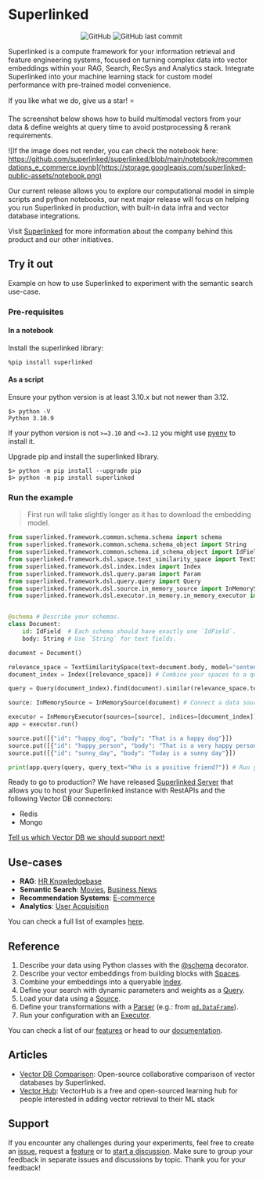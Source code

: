 # Superlinked 

<div align="center">

![GitHub](https://img.shields.io/github/license/superlinked/superlinked) ![GitHub last commit](https://img.shields.io/github/last-commit/superlinked/superlinked)

</div>


Superlinked is a compute framework for your information retrieval and feature engineering systems, focused on turning complex data into vector embeddings within your RAG, Search, RecSys and Analytics stack. Integrate Superlinked into your machine learning stack for custom model performance with pre-trained model convenience. 

If you like what we do, give us a star! ⭐

The screenshot below shows how to build multimodal vectors from your data & define weights at query time to avoid postprocessing & rerank requirements.

![If the image does not render, you can check the notebook here: https://github.com/superlinked/superlinked/blob/main/notebook/recommendations_e_commerce.ipynb](https://storage.googleapis.com/superlinked-public-assets/notebook.png)

Our current release allows you to explore our computational model in simple scripts and python notebooks, our next major release will focus on helping you run Superlinked in production, with built-in data infra and vector database integrations.

Visit [Superlinked](https://superlinked.com/) for more information about the company behind this product and our other initiatives.

## Try it out

Example on how to use Superlinked to experiment with the semantic search use-case. 

### Pre-requisites

#### In a notebook

Install the superlinked library: 
```
%pip install superlinked
```

#### As a script 
Ensure your python version is at least 3.10.x but not newer than 3.12.

```commandline
$> python -V
Python 3.10.9
```

If your python version is not `>=3.10` and `<=3.12` you might use [pyenv](https://github.com/pyenv/pyenv) to install it. 

Upgrade pip and install the superlinked library.

```commandline
$> python -m pip install --upgrade pip
$> python -m pip install superlinked
```

### Run the example

>First run will take slightly longer as it has to download the embedding model.  

```python
from superlinked.framework.common.schema.schema import schema
from superlinked.framework.common.schema.schema_object import String
from superlinked.framework.common.schema.id_schema_object import IdField
from superlinked.framework.dsl.space.text_similarity_space import TextSimilaritySpace
from superlinked.framework.dsl.index.index import Index
from superlinked.framework.dsl.query.param import Param
from superlinked.framework.dsl.query.query import Query
from superlinked.framework.dsl.source.in_memory_source import InMemorySource
from superlinked.framework.dsl.executor.in_memory.in_memory_executor import InMemoryExecutor


@schema # Describe your schemas.
class Document:
    id: IdField  # Each schema should have exactly one `IdField`.
    body: String # Use `String` for text fields.

document = Document()

relevance_space = TextSimilaritySpace(text=document.body, model="sentence-transformers/all-mpnet-base-v2") # Select your semantic embedding model.
document_index = Index([relevance_space]) # Combine your spaces to a queryable index.

query = Query(document_index).find(document).similar(relevance_space.text, Param("query_text")) # Define your query with dynamic parameters.

source: InMemorySource = InMemorySource(document) # Connect a data source to your schema.

executor = InMemoryExecutor(sources=[source], indices=[document_index]) # Tie it all together to run your configuration.
app = executor.run()

source.put([{"id": "happy_dog", "body": "That is a happy dog"}])
source.put([{"id": "happy_person", "body": "That is a very happy person"}])
source.put([{"id": "sunny_day", "body": "Today is a sunny day"}])

print(app.query(query, query_text="Who is a positive friend?")) # Run your query.
```

Ready to go to production? We have released [Superlinked Server](https://github.com/superlinked/superlinked/blob/main/server) that allows you to host your Superlinked instance with RestAPIs and the following Vector DB connectors:
- Redis
- Mongo
  
[Tell us which Vector DB we should support next!](https://github.com/superlinked/superlinked/discussions/41)

## Use-cases

- **RAG**: [HR Knowledgebase](https://github.com/superlinked/superlinked/blob/main/notebook/rag_hr_knowledgebase.ipynb)
- **Semantic Search**: [Movies](https://github.com/superlinked/superlinked/blob/main/notebook/semantic_search_netflix_titles.ipynb), [Business News](https://github.com/superlinked/superlinked/blob/main/notebook/semantic_search_news.ipynb)
- **Recommendation Systems**: [E-commerce](https://github.com/superlinked/superlinked/blob/main/notebook/recommendations_e_commerce.ipynb)
- **Analytics**: [User Acquisition](https://github.com/superlinked/superlinked/blob/main/notebook/analytics_user_acquisition.ipynb)

You can check a full list of examples [here](https://github.com/superlinked/superlinked/tree/main/notebook).

## Reference

1. Describe your data using Python classes with the [@schema](https://github.com/superlinked/superlinked/blob/main/docs/superlinked/framework/common/schema/schema.md) decorator.
2. Describe your vector embeddings from building blocks with [Spaces](https://github.com/superlinked/superlinked/blob/main/docs/superlinked/framework/dsl/space/index.md).
3. Combine your embeddings into a queryable [Index](https://github.com/superlinked/superlinked/blob/main/docs/superlinked/framework/dsl/index/index.m.md).
4. Define your search with dynamic parameters and weights as a [Query](https://github.com/superlinked/superlinked/blob/main/docs/superlinked/framework/dsl/query/query.md).
5. Load your data using a [Source](https://github.com/superlinked/superlinked/blob/main/docs/superlinked/framework/dsl/source/index.md).
6. Define your transformations with a [Parser](https://github.com/superlinked/superlinked/blob/main/docs/superlinked/framework/common/parser) (e.g.: from [`pd.DataFrame`](https://github.com/superlinked/superlinked/blob/main/docs/superlinked/framework/common/parser/dataframe_parser.md)). 
7. Run your configuration with an [Executor](https://github.com/superlinked/superlinked/blob/main/docs/superlinked/framework/dsl/executor/in_memory/in_memory_executor.md).

You can check a list of our [features](https://github.com/superlinked/superlinked/tree/main/notebook/feature) or head to our [documentation](https://github.com/superlinked/superlinked/tree/main/docs).
  
## Articles

- [Vector DB Comparison](https://superlinked.com/vector-db-comparison/): Open-source collaborative comparison of vector databases by Superlinked.
- [Vector Hub](https://superlinked.com/vectorhub/): VectorHub is a free and open-sourced learning hub for people interested in adding vector retrieval to their ML stack

## Support

If you encounter any challenges during your experiments, feel free to create an [issue](https://github.com/superlinked/superlinked/issues/new?assignees=ClaireSuperlinked&labels=bug&projects=&template=bug_report.md&title=), request a [feature](https://github.com/superlinked/superlinked/issues/new?assignees=ClaireSuperlinked&labels=enhancement&projects=&template=feature_request.md&title=) or to [start a discussion](https://github.com/superlinked/superlinked/discussions/new/choose).
Make sure to group your feedback in separate issues and discussions by topic. Thank you for your feedback!


